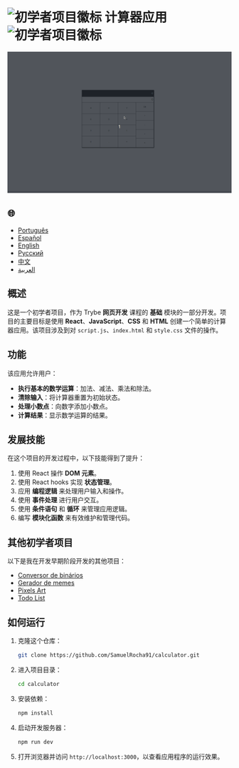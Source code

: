 # ![初学者项目徽标](https://img.icons8.com/emoji/48/000000/star-emoji.png) 计算器应用 ![初学者项目徽标](https://img.icons8.com/emoji/48/000000/star-emoji.png)

![项目演示](./gifs/calculator.gif)

<h2>🌐</h2>
<ul>
  <li><a href="https://github.com/SamuelRocha91/calculator" target="_blank">Português</a></li>
  <li><a href="https://github.com/SamuelRocha91/calculator/blob/main/README_es.md" target="_blank">Español</a></li>
  <li><a href="https://github.com/SamuelRocha91/calculator/blob/main/README_en.md" target="_blank">English</a></li>
  <li><a href="https://github.com/SamuelRocha91/calculator/blob/main/README_ru.md" target="_blank">Русский</a></li>
  <li><a href="https://github.com/SamuelRocha91/calculator/blob/main/README_ch.md" target="_blank">中文</a></li>
  <li><a href="https://github.com/SamuelRocha91/calculator/blob/main/README_ar.md" target="_blank">العربية</a></li>
</ul>

## 概述

这是一个初学者项目，作为 Trybe **网页开发** 课程的 **基础** 模块的一部分开发。项目的主要目标是使用 **React**、**JavaScript**、**CSS** 和 **HTML** 创建一个简单的计算器应用。该项目涉及到对 `script.js`、`index.html` 和 `style.css` 文件的操作。

## 功能

该应用允许用户：

- **执行基本的数学运算**：加法、减法、乘法和除法。
- **清除输入**：将计算器重置为初始状态。
- **处理小数点**：向数字添加小数点。
- **计算结果**：显示数学运算的结果。

## 发展技能

在这个项目的开发过程中，以下技能得到了提升：

1. 使用 React 操作 **DOM 元素**。
2. 使用 React hooks 实现 **状态管理**。
3. 应用 **编程逻辑** 来处理用户输入和操作。
4. 使用 **事件处理** 进行用户交互。
5. 使用 **条件语句** 和 **循环** 来管理应用逻辑。
6. 编写 **模块化函数** 来有效维护和管理代码。

## 其他初学者项目

以下是我在开发早期阶段开发的其他项目：

- [Conversor de binários](https://github.com/SamuelRocha91/Bin2Dec/blob/main/README_ch.md)
- [Gerador de memes](https://github.com/SamuelRocha91/memeGenerator/blob/main/README_ch.md)
- [Pixels Art](https://github.com/SamuelRocha91/PixelsArt/blob/main/README_ch.md)
- [Todo List](https://github.com/SamuelRocha91/TodoList/blob/main/README_ch.md)

## 如何运行

1. 克隆这个仓库：
   ```bash
   git clone https://github.com/SamuelRocha91/calculator.git
   ```
2. 进入项目目录：
   ```bash
   cd calculator
   ```
3. 安装依赖：
   ```bash
   npm install
   ```
4. 启动开发服务器：
   ```bash
   npm run dev
   ```
5. 打开浏览器并访问 `http://localhost:3000`，以查看应用程序的运行效果。

